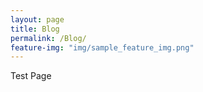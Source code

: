 ```yaml
---
layout: page
title: Blog
permalink: /Blog/
feature-img: "img/sample_feature_img.png"
---
```


Test Page